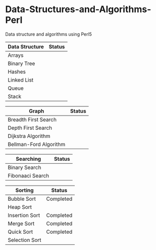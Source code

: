 # Data-Structures-and-Algorithms-Perl
Data structure and algorithms using Perl5

| Data Structure |	Status | 
| -------------- | ------- |
| Arrays |	
| Binary Tree |	
| Hashes |	
| Linked List |	
| Queue |	
| Stack |	

| Graph | Status |
| ----- | ------ |
| Breadth First Search 	| 
| Depth First Search 	|
| Dijkstra Algorithm 	|
| Bellman-Ford Algorithm 	|

| Searching | Status |
| --------- | ------ |
| Binary Search |
| Fibonaaci Search |

| Sorting | Status |
| ------- | ------ |
| Bubble Sort | Completed
| Heap Sort |
| Insertion Sort | Completed
| Merge Sort | Completed
| Quick Sort | Completed
| Selection Sort |
